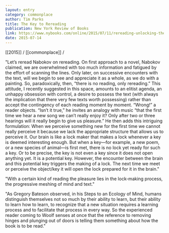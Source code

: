 ```yaml
---
layout: entry
category: commonplace
author: Tim Parks
title: The Key to Rereading
publication: New York Review of Books
link: https://www.nybooks.com/online/2015/07/11/rereading-unlocking-the-mind/
date: 2015-07-14
---
```


[[2015]] / [[commonplace]] / 

"Let’s reread Nabokov on rereading. On first approach to a novel, Nabokov claimed, we are overwhelmed with too much information and fatigued by the effort of scanning the lines. Only later, on successive encounters with the text, will we begin to see and appreciate it as a whole, as we do with a painting. So, paradoxically, then, “there is no reading, only rereading.” This attitude, I recently suggested in this space, amounts to an elitist agenda, an unhappy obsession with control, a desire to possess the text (with always the implication that there very few texts worth possessing) rather than accept the contingency of each reading moment by moment. “Wrong!” a reader objects. “Isn’t it true,” he invites an analogy with music “that the first time we hear a new song we can’t really enjoy it? Only after two or three hearings will it really begin to give us pleasure.” He then adds this intriguing formulation: When we perceive something new for the first time we cannot really perceive it because we lack the appropriate structure that allows us to perceive it. Our brain is like a lock maker that makes a lock whenever a key is deemed interesting enough. But when a key—for example, a new poem, or a new species of animal—is first met, there is no lock yet ready for such a key. Or to be precise, the key is not even a key since it does not open anything yet. It is a potential key. However, the encounter between the brain and this potential key triggers the making of a lock. The next time we meet or perceive the object/key it will open the lock prepared for it in the brain."

"With a certain kind of reading the pleasure lies in the lock-making process, the progressive meshing of mind and text."

"As Gregory Bateson observed, in his Steps to an Ecology of Mind, humans distinguish themselves not so much by their ability to learn, but their ability to learn how to learn, to recognize that a new situation requires a learning process and to facilitate that process in every way. So the experienced reader coming to Woolf senses at once that the reference to removing hinges and plunging out of doors is telling them something about how the book is to be read."